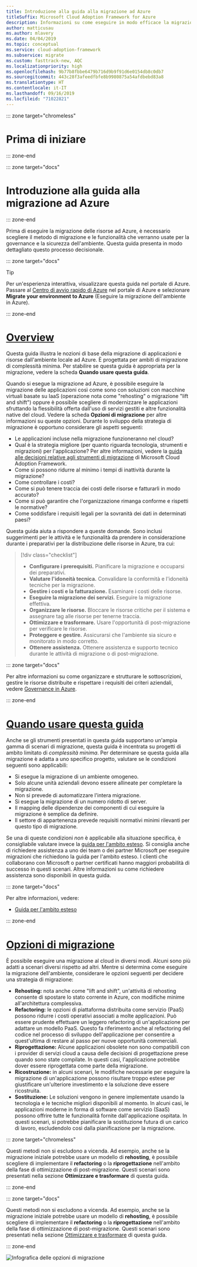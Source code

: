 ```yaml
---
title: Introduzione alla guida alla migrazione ad Azure
titleSuffix: Microsoft Cloud Adoption Framework for Azure
description: Informazioni su come eseguire in modo efficace la migrazione dei servizi dell'organizzazione in Azure con istruzioni dettagliate.
author: matticusau
ms.author: mlavery
ms.date: 04/04/2019
ms.topic: conceptual
ms.service: cloud-adoption-framework
ms.subservice: migrate
ms.custom: fasttrack-new, AQC
ms.localizationpriority: high
ms.openlocfilehash: 9b77b8fbbe6479b716d9b9f91d6e0154db8c0db7
ms.sourcegitcommit: 443c28f3afeedfbfe8b9980875a54afdbebd83a8
ms.translationtype: HT
ms.contentlocale: it-IT
ms.lasthandoff: 09/16/2019
ms.locfileid: "71022821"
---
```

::: zone target="chromeless"

# <a name="before-you-start"></a>Prima di iniziare

::: zone-end

::: zone target="docs"

# <a name="introduction-to-the-azure-migration-guide"></a>Introduzione alla guida alla migrazione ad Azure

::: zone-end

Prima di eseguire la migrazione delle risorse ad Azure, è necessario scegliere il metodo di migrazione e le funzionalità che verranno usate per la governance e la sicurezza dell'ambiente. Questa guida presenta in modo dettagliato questo processo decisionale.

::: zone target="docs"

> [!TIP]
> Per un'esperienza interattiva, visualizzare questa guida nel portale di Azure. Passare al [Centro di avvio rapido di Azure](https://portal.azure.com/?feature.quickstart=true#blade/Microsoft_Azure_Resources/QuickstartCenterBlade) nel portale di Azure e selezionare **Migrate your environment to Azure** (Eseguire la migrazione dell'ambiente in Azure).

::: zone-end

# <a name="overviewtaboverview"></a>[Overview](#tab/Overview)

Questa guida illustra le nozioni di base della migrazione di applicazioni e risorse dall'ambiente locale ad Azure. È progettata per ambiti di migrazione di complessità minima. Per stabilire se questa guida è appropriata per la migrazione, vedere la scheda **Quando usare questa guida**.

Quando si esegue la migrazione ad Azure, è possibile eseguire la migrazione delle applicazioni così come sono con soluzioni con macchine virtuali basate su IaaS (operazione nota come "rehosting" o migrazione "lift and shift") oppure è possibile scegliere di modernizzare le applicazioni sfruttando la flessibilità offerta dall'uso di servizi gestiti e altre funzionalità native del cloud. Vedere la scheda **Opzioni di migrazione** per altre informazioni su queste opzioni. Durante lo sviluppo della strategia di migrazione è opportuno considerare gli aspetti seguenti:

- Le applicazioni incluse nella migrazione funzioneranno nel cloud?
- Qual è la strategia migliore (per quanto riguarda tecnologia, strumenti e migrazioni) per l'applicazione? Per altre informazioni, vedere la [guida alle decisioni relative agli strumenti di migrazione](../../decision-guides/migrate-decision-guide/index.md) di Microsoft Cloud Adoption Framework.
- Come si possono ridurre al minimo i tempi di inattività durante la migrazione?
- Come controllare i costi?
- Come si può tenere traccia dei costi delle risorse e fatturarli in modo accurato?
- Come si può garantire che l'organizzazione rimanga conforme e rispetti le normative?
- Come soddisfare i requisiti legali per la sovranità dei dati in determinati paesi?

Questa guida aiuta a rispondere a queste domande. Sono inclusi suggerimenti per le attività e le funzionalità da prendere in considerazione durante i preparativi per la distribuzione delle risorse in Azure, tra cui:

> [!div class="checklist"]
>
> - **Configurare i prerequisiti.** Pianificare la migrazione e occuparsi dei preparativi.
> - **Valutare l'idoneità tecnica.** Convalidare la conformità e l'idoneità tecniche per la migrazione.
> - **Gestire i costi e la fatturazione.** Esaminare i costi delle risorse.
> - **Eseguire la migrazione dei servizi.** Eseguire la migrazione effettiva.
> - **Organizzare le risorse.** Bloccare le risorse critiche per il sistema e assegnare tag alle risorse per tenerne traccia.
> - **Ottimizzare e trasformare.** Usare l'opportunità di post-migrazione per verificare le risorse.
> - **Proteggere e gestire.** Assicurarsi che l'ambiente sia sicuro e monitorato in modo corretto.
> - **Ottenere assistenza.** Ottenere assistenza e supporto tecnico durante le attività di migrazione o di post-migrazione.

::: zone target="docs"

Per altre informazioni su come organizzare e strutturare le sottoscrizioni, gestire le risorse distribuite e rispettare i requisiti dei criteri aziendali, vedere [Governance in Azure](https://docs.microsoft.com/azure/security/governance-in-azure).

::: zone-end

# <a name="when-to-use-this-guidetabwhentousethisguide"></a>[Quando usare questa guida](#tab/WhenToUseThisGuide)

Anche se gli strumenti presentati in questa guida supportano un'ampia gamma di scenari di migrazione, questa guida è incentrata su progetti di ambito limitato di _complessità minima_. Per determinare se questa guida alla migrazione è adatta a uno specifico progetto, valutare se le condizioni seguenti sono applicabili:

- Si esegue la migrazione di un ambiente omogeneo.
- Solo alcune unità aziendali devono essere allineate per completare la migrazione.
- Non si prevede di automatizzare l'intera migrazione.
- Si esegue la migrazione di un numero ridotto di server.
- Il mapping delle dipendenze dei componenti di cui eseguire la migrazione è semplice da definire.
- Il settore di appartenenza prevede requisiti normativi minimi rilevanti per questo tipo di migrazione.

Se una di queste condizioni _non_ è applicabile alla situazione specifica, è consigliabile valutare invece la [guida per l'ambito esteso](../expanded-scope/index.md). Si consiglia anche di richiedere assistenza a uno dei team o dei partner Microsoft per eseguire migrazioni che richiedono la guida per l'ambito esteso. I clienti che collaborano con Microsoft o partner certificati hanno maggiori probabilità di successo in questi scenari. Altre informazioni su come richiedere assistenza sono disponibili in questa guida.

<!-- markdownlint-enable MD033 -->

::: zone target="docs"

Per altre informazioni, vedere:

- [Guida per l'ambito esteso](../expanded-scope/index.md)

::: zone-end

# <a name="migration-optionstabmigrationoptions"></a>[Opzioni di migrazione](#tab/MigrationOptions)

È possibile eseguire una migrazione al cloud in diversi modi. Alcuni sono più adatti a scenari diversi rispetto ad altri. Mentre si determina come eseguire la migrazione dell'ambiente, considerare le opzioni seguenti per decidere una strategia di migrazione:

- **Rehosting:** nota anche come "lift and shift", un'attività di rehosting consente di spostare lo stato corrente in Azure, con modifiche minime all'architettura complessiva.
- **Refactoring:** le opzioni di piattaforma distribuita come servizio (PaaS) possono ridurre i costi operativi associati a molte applicazioni. Può essere prudente effettuare un leggero refactoring di un'applicazione per adattare un modello PaaS. Questo fa riferimento anche al refactoring del codice nel processo di sviluppo dell'applicazione per consentire a quest'ultima di restare al passo per nuove opportunità commerciali.
- **Riprogettazione:** Alcune applicazioni obsolete non sono compatibili con i provider di servizi cloud a causa delle decisioni di progettazione prese quando sono state compilate. In questi casi, l'applicazione potrebbe dover essere riprogettata come parte della migrazione.
- **Ricostruzione:** in alcuni scenari, le modifiche necessarie per eseguire la migrazione di un'applicazione possono risultare troppo estese per giustificare un'ulteriore investimento e la soluzione deve essere ricostruita.
- **Sostituzione:** Le soluzioni vengono in genere implementate usando la tecnologia e le tecniche migliori disponibili al momento. In alcuni casi, le applicazioni moderne in forma di software come servizio (SaaS) possono offrire tutte le funzionalità fornite dall'applicazione ospitata. In questi scenari, si potrebbe pianificare la sostituzione futura di un carico di lavoro, escludendolo così dalla pianificazione per la migrazione.

::: zone target="chromeless"

Questi metodi non si escludono a vicenda. Ad esempio, anche se la migrazione iniziale potrebbe usare un modello di **rehosting**, è possibile scegliere di implementare il **refactoring** o la **riprogettazione** nell'ambito della fase di ottimizzazione di post-migrazione. Questi scenari sono presentati nella sezione **Ottimizzare e trasformare** di questa guida.

::: zone-end

::: zone target="docs"

Questi metodi non si escludono a vicenda. Ad esempio, anche se la migrazione iniziale potrebbe usare un modello di **rehosting**, è possibile scegliere di implementare il **refactoring** o la **riprogettazione** nell'ambito della fase di ottimizzazione di post-migrazione. Questi scenari sono presentati nella sezione [Ottimizzare e trasformare](./optimize-and-transform.md) di questa guida.

::: zone-end

![Infografica delle opzioni di migrazione](../../_images/migrate/migration-options.png)
